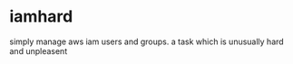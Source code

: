 iamhard
============

simply manage aws iam users and groups. a task which is unusually hard and unpleasent
